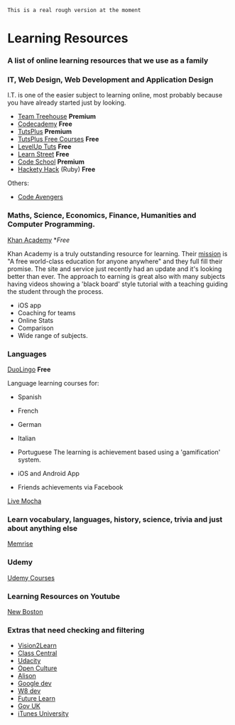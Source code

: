`This is a real rough version at the moment`

# Learning Resources
### A list of online learning resources that we use as a family

### IT, Web Design, Web Development and Application Design

I.T. is one of the easier subject to learning online, most probably because you have already started just by looking.

- [Team Treehouse](http://sulc.me/1e25CDo) **Premium**
- [Codecademy](http://sulc.me/18JVl6q) **Free**
- [TutsPlus](http://sulc.me/1e269oL) **Premium**
- [TutsPlus Free Courses](http://freecourses.tutsplus.com/) **Free**
- [LevelUp Tuts](http://leveluptuts.com/) **Free** 
- [Learn Street](http://www.learnstreet.com/) **Free**
- [Code School](http://www.codeschool.com/) **Premium**
- [Hackety Hack](http://hackety.com/) (Ruby) **Free**

Others:
- [Code Avengers](http://www.codeavengers.com/)

### Maths, Science, Economics, Finance, Humanities and Computer Programming.

[Khan Academy](http://sulc.me/18JW9bz) **Free*

Khan Academy is a truly outstanding resource for learning. Their [mission](https://www.khanacademy.org/about) is "A free world-class education for anyone anywhere" and they full fill their promise. The site and service just recently had an update and it's looking better than ever. The approach to earning is great also with many subjects having videos showing a 'black board' style tutorial with a teaching guiding the student through the process.

- iOS app
- Coaching for teams
- Online Stats
- Comparison
- Wide range of subjects.

### Languages

[DuoLingo](http://www.duolingo.com) **Free**

Language learning courses for:
- Spanish
- French
- German
- Italian
- Portuguese
The learning is achievement based using a 'gamification' system. 

- iOS and Android App
- Friends achievements via Facebook

[Live Mocha](http://livemocha.com/)

### Learn vocabulary, languages, history, science, trivia and just about anything else

[Memrise](http://www.memrise.com/)


### Udemy

[Udemy Courses](https://www.udemy.com/)


### Learning Resources on Youtube

[New Boston](http://www.youtube.com/user/thenewboston)

### Extras that need checking and filtering

- [Vision2Learn](http://vision2learn.net/)
- [Class Central](http://www.class-central.com/)
- [Udacity](https://www.udacity.com/)
- [Open Culture](http://www.openculture.com/free_certificate_courses)
- [Alison](http://alison.com/)
- [Google dev](https://developers.google.com/university/courses/)
- [W8 dev](http://www.zipapp.co.uk/)
- [Future Learn](https://www.futurelearn.com/courses)
- [Gov UK](https://www.gov.uk/government/publications/massive-open-online-courses-and-online-distance-learning-review)
- [iTunes University](http://www.apple.com/education/ipad/itunes-u/)

